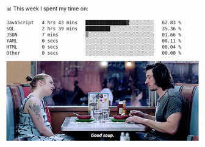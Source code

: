 📊 This week I spent my time on:
<!--START_SECTION:waka-->

```text
JavaScript   4 hrs 43 mins   ███████████████▓░░░░░░░░░   62.83 %
SQL          2 hrs 39 mins   █████████░░░░░░░░░░░░░░░░   35.36 %
JSON         7 mins          ▒░░░░░░░░░░░░░░░░░░░░░░░░   01.66 %
YAML         0 secs          ░░░░░░░░░░░░░░░░░░░░░░░░░   00.11 %
HTML         0 secs          ░░░░░░░░░░░░░░░░░░░░░░░░░   00.04 %
Other        0 secs          ░░░░░░░░░░░░░░░░░░░░░░░░░   00.00 %
```

<!--END_SECTION:waka-->


![](goodSoup.gif)
